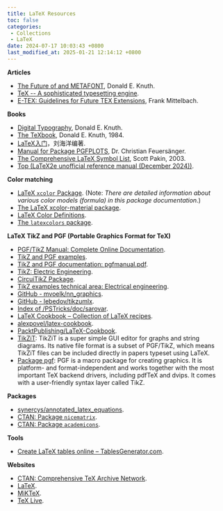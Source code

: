 ```yaml
---
title: LaTeX Resources
toc: false
categories:
 - Collections
 - LaTeX
date: 2024-07-17 10:03:43 +0800
last_modified_at: 2025-01-21 12:14:12 +0800
---
```


**Articles**

- [The Future of and METAFONT](https://www.tug.org/TUGboat/tb11-4/tb30knut.pdf), Donald E. Knuth.
- [TeX -- A sophisticated typesetting engine](https://www.ctan.org/tex-archive/systems/knuth/dist/tex/).
- [E-TEX: Guidelines for Future TEX Extensions](https://www.tug.org/TUGboat/tb34-1/tb106mitt.pdf), Frank Mittelbach.

**Books**

- [Digital Typography](https://www.amazon.co.uk/Digital-Typography-Language-Information-Publication/dp/1575860104), Donald E. Knuth.
- [The TeXbook](https://visualmatheditor.equatheque.net/doc/texbook.pdf), Donald E. Knuth, 1984.
- [LaTeX入门](https://yun.weicheng.men/Book/LaTeX%E5%85%A5%E9%97%A8.pdf)，刘海洋编著.
- [Manual for Package PGFPLOTS](https://sourceforge.net/projects/pgfplots/), Dr. Christian Feuersänger.
- [The Comprehensive LaTeX Symbol List](https://faculty.bard.edu/bloch/symbols-letter.pdf), Scott Pakin, 2003.
- [Top (LaTeX2e unofficial reference manual (December 2024))](https://latexref.xyz/).

**Color matching**

- [LaTeX `xcolor` Package](https://ctan.org/pkg/xcolor?lang=en). (Note: *There are detailed information about various color models (formula) in this package documentation.*)
- [The LaTeX xcolor-material package](https://mirror.mwt.me/ctan/macros/latex/contrib/xcolor-material/xcolor-material.pdf).
- [LaTeX Color Definitions](https://latexcolor.com/).
- [The `latexcolors` package](https://mirror.las.iastate.edu/tex-archive/macros/latex/contrib/latexcolors/latexcolors.pdf).

**LaTeX TikZ and PGF (Portable Graphics Format for TeX)**

- [PGF/TikZ Manual: Complete Online Documentation](https://tikz.dev/).
- [TikZ and PGF examples](https://texample.net/tikz/examples/all/).
- [TikZ and PGF documentation: pgfmanual.pdf](https://pgf-tikz.github.io/pgf/pgfmanual.pdf).
- [TikZ: Electric Engineering](https://tikz.net/category/engineering/electric-engineering/).
- [CircuiTikZ Package](https://www.ctan.org/pkg/circuitikz).
- [TikZ examples technical area: Electrical engineering](https://texample.net/tikz/examples/area/electrical-engineering/).
- [GitHub - mvoelk/nn\_graphics](https://github.com/mvoelk/nn_graphics/tree/master).
- [GitHub - lebedov/tikzumlx](https://github.com/lebedov/tikzumlx).
- [Index of /PSTricks/doc/sarovar](https://tug.org/PSTricks/doc/sarovar/).
- [LaTeX Cookbook – Collection of LaTeX recipes](https://latex-cookbook.net/).
- [alexpovel/latex-cookbook](https://github.com/alexpovel/latex-cookbook?tab=readme-ov-file).
- [PacktPublishing/LaTeX-Cookbook](https://github.com/PacktPublishing/LaTeX-Cookbook?tab=readme-ov-file).
- [TikZiT](https://tikzit.github.io/): TikZiT is a super simple GUI editor for graphs and string diagrams. Its native file format is a subset of PGF/TikZ, which means TikZiT files can be included directly in papers typeset using LaTeX.
- [Package pgf](https://ctan.org/pkg/pgf?lang=en): PGF is a macro package for creating graphics. It is platform- and format-independent and works together with the most important TeX backend drivers, including pdfTeX and dvips. It comes with a user-friendly syntax layer called TikZ.

**Packages**

- [synercys/annotated\_latex\_equations](https://github.com/synercys/annotated_latex_equations).
- [CTAN: Package `nicematrix`](https://ctan.org/pkg/nicematrix?lang=en).
- [CTAN: Package `academicons`](https://www.ctan.org/pkg/academicons).

**Tools**

- [Create LaTeX tables online – TablesGenerator.com](https://tablesgenerator.com/).

**Websites**

- [CTAN: Comprehensive TeX Archive Network](https://www.ctan.org/).
- [LaTeX](https://www.latex-project.org/).
- [MiKTeX](https://miktex.org/).
- [TeX Live](https://www.tug.org/texlive/).
